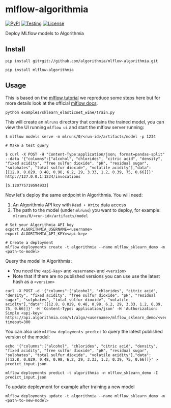 # mlflow-algorithmia

[![PyPI](https://badge.fury.io/py/mlflow-algorithmia.svg)](https://pypi.org/project/mlflow-algorithmia/)
[![Testing](https://github.com/algorithmia/mlflow-algorithmia/workflows/test/badge.svg)](https://github.com/algorithmia/mlflow-algorithmia/actions)
[![License](http://img.shields.io/:license-Apache%202-blue.svg)](https://github.com/algorithmia/mlflow-algorithmia/blob/master/LICENSE.txt)

Deploy MLflow models to Algorithmia

## Install

```
pip install git+git://github.com/algorithmia/mlflow-algorithmia.git

pip install mlflow-algorithmia
```

## Usage

This is based on the [mlflow tutorial](https://www.mlflow.org/docs/latest/tutorials-and-examples/tutorial.html)
we reproduce some steps here but for more details look at the official [mlflow docs](https://www.mlflow.org/docs).

```
python examples/sklearn_elasticnet_wine/train.py
```

This will create an `mlruns` directory that contains the trained model, you can
view the UI running `mlflow ui` and start the mlflow server running:

```
$ mlflow models serve -m mlruns/0/<run-id>/artifacts/model -p 1234

# Make a test query

$ curl -X POST -H "Content-Type:application/json; format=pandas-split" --data '{"columns":["alcohol", "chlorides", "citric acid", "density", "fixed acidity", "free sulfur dioxide", "pH", "residual sugar", "sulphates", "total sulfur dioxide", "volatile acidity"],"data":[[12.8, 0.029, 0.48, 0.98, 6.2, 29, 3.33, 1.2, 0.39, 75, 0.66]]}' http://127.0.0.1:1234/invocations

[5.120775719594933]
```

Now let's deploy the same endpoint in Algorithmia. You will need:
1. An Algorithmia API key with `Read + Write` data access
2. The path to the model (under `mlruns`) you want to deploy, for example: `mlruns/0/<run-id>/artifacts/model`

```
# Set your Algorithmia API key
export ALGORITHMIA_USERNAME=<username>
export ALGORITHMIA_API_KEY=<api-key>

# Create a deployment
mlflow deployments create -t algorithmia --name mlflow_sklearn_demo -m <path-to-model>
```

Query the model in Algorithmia:
- You need the `<api-key>` and `<username>` and `<version>`
- Note that if there are no published versions you can use use the latest hash as a `<version>`

```
curl -X POST -d '{"columns":["alcohol", "chlorides", "citric acid", "density", "fixed acidity", "free sulfur dioxide", "pH", "residual sugar", "sulphates", "total sulfur dioxide", "volatile acidity"],"data":[[12.8, 0.029, 0.48, 0.98, 6.2, 29, 3.33, 1.2, 0.39, 75, 0.66]]}' -H 'Content-Type: application/json' -H 'Authorization: Simple <api-key>' https://api.algorithmia.com/v1/algo/<username>/mlflow_sklearn_demo/<version>?timeout=300
```

You can also use `mlflow deployments predict` to query the latest published version of the model:

```
echo '{"columns":["alcohol", "chlorides", "citric acid", "density", "fixed acidity", "free sulfur dioxide", "pH", "residual sugar", "sulphates", "total sulfur dioxide", "volatile acidity"],"data":[[12.8, 0.029, 0.48, 0.98, 6.2, 29, 3.33, 1.2, 0.39, 75, 0.66]]}' > predict_input.json

mlflow deployments predict -t algorithmia -n mlflow_sklearn_demo -I predict_input.json
```

To update deployment for example after training a new model

```
mlflow deployments update -t algorithmia --name mlflow_sklearn_demo -m <path-to-new-model>
```
